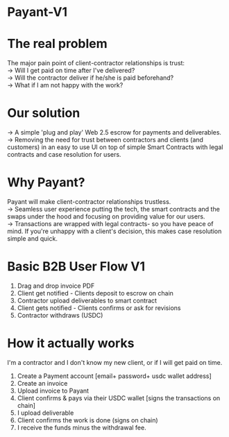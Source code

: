 # Payant-V1

# The real problem

The major pain point of client-contractor relationships is trust:<br/>
-> Will I get paid on time after I've delivered?<br/>
-> Will the contractor deliver if he/she is paid beforehand?<br/>
-> What if I am not happy with the work?

# Our solution

-> A simple 'plug and play' Web 2.5 escrow for payments and deliverables.<br/>
-> Removing the need for trust between contractors and clients (and customers) in an easy to use UI on top of simple Smart Contracts with legal contracts and case resolution for users.

# Why Payant?

Payant will make client-contractor relationships trustless.<br/>
-> Seamless user experience putting the tech, the smart contracts and the swaps under the hood and focusing on providing value for our users.<br/>
-> Transactions are wrapped with legal contracts- so you have peace of mind. If you're unhappy with a client's decision, this makes case resolution simple and quick.

# Basic B2B User Flow V1

1. Drag and drop invoice PDF<br/>
2. Client get notified - Clients deposit to escrow on chain<br/>
3. Contractor upload deliverables to smart contract<br/>
4. Client gets notified - Clients confirms or ask for revisions<br/>
5. Contractor withdraws (USDC)

# How it actually works

I'm a contractor and I don't know my new client, or if I will get paid on time.<br/>

1. Create a Payment account [email+ password+ usdc wallet address]<br/>
2. Create an invoice<br/>
3. Upload invoice to Payant<br/>
4. Client confirms & pays via their USDC wallet [signs the transactions on chain]<br/>
5. I upload deliverable<br/>
6. Client confirms the work is done (signs on chain)<br/>
7. I receive the funds minus the withdrawal fee.
